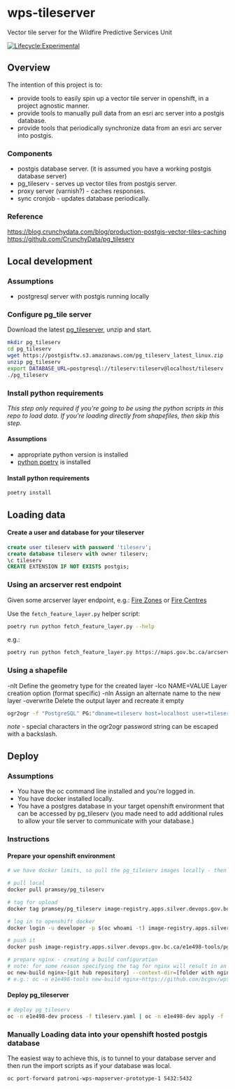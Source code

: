 # wps-tileserver

Vector tile server for the Wildfire Predictive Services Unit

[![Lifecycle:Experimental](https://img.shields.io/badge/Lifecycle-Experimental-339999)](https://github.com/bcgov/repomountie/blob/master/doc/lifecycle-badges.md)

## Overview

The intention of this project is to:

- provide tools to easily spin up a vector tile server in openshift, in a project agnostic manner.
- provide tools to manually pull data from an esri arc server into a postgis database.
- provide tools that periodically synchronize data from an esri arc server into postgis.

### Components

- postgis database server. (it is assumed you have a working postgis database server)
- pg_tileserv - serves up vector tiles from postgis server.
- proxy server (varnish?) - caches responses.
- sync cronjob - updates database periodically.

### Reference

https://blog.crunchydata.com/blog/production-postgis-vector-tiles-caching
https://github.com/CrunchyData/pg_tileserv

## Local development

### Assumptions

- postgresql server with postgis running locally

### Configure pg_tile server

Download the latest [pg_tileserver](https://github.com/CrunchyData/pg_tileserv), unzip and start.

```bash
mkdir pg_tileserv
cd pg_tileserv
wget https://postgisftw.s3.amazonaws.com/pg_tileserv_latest_linux.zip
unzip pg_tileserv
export DATABASE_URL=postgresql://tileserv:tileserv@localhost/tileserv
./pg_tileserv
```

### Install python requirements

_This step only required if you're going to be using the python scripts in this repo to load data. If you're loading directly from shapefiles, then skip this step._

#### Assumptions

- appropriate python version is installed
- [python poetry](https://python-poetry.org/) is installed

#### Install python requirements

```bash
poetry install
```

## Loading data

#### Create a user and database for your tileserver

```sql
create user tileserv with password 'tileserv';
create database tileserv with owner tileserv;
\c tileserv
CREATE EXTENSION IF NOT EXISTS postgis;
```

### Using an arcserver rest endpoint

Given some arcserver layer endpoint, e.g.: [Fire Zones](https://maps.gov.bc.ca/arcserver/rest/services/whse/bcgw_pub_whse_legal_admin_boundaries/MapServer/8) or [Fire Centres](https://maps.gov.bc.ca/arcserver/rest/services/whse/bcgw_pub_whse_legal_admin_boundaries/MapServer/2)

Use the `fetch_feature_layer.py` helper script:

```bash
poetry run python fetch_feature_layer.py --help
```

e.g.:

```bash
poetry run python fetch_feature_layer.py https://maps.gov.bc.ca/arcserver/rest/services/whse/bcgw_pub_whse_legal_admin_boundaries/MapServer/8 localhost tileserv tileserv tileserv fire_zones
```

### Using a shapefile

-nlt <type> Define the geometry type for the created layer
-lco NAME=VALUE Layer creation option (format specific)
-nln <name> Assign an alternate name to the new layer
-overwrite Delete the output layer and recreate it empty

```bash
ogr2ogr -f "PostgreSQL" PG:"dbname=tileserv host=localhost user=tileserv password=tileserv" "my_shapefile.shp" -nlt MULTIPOLYGON -lco precision=NO -nln fire_area_thessian_polygons -overwrite
```

_note_ - special characters in the ogr2ogr password string can be escaped with a backslash.

## Deploy

### Assumptions

- You have the oc command line installed and you're logged in.
- You have docker installed locally.
- You have a postgres database in your target openshift environment that can be accessed by pg_tileserv (you made need to add additional rules to allow your tile server to communicate with your database.)

### Instructions

#### Prepare your openshift environment

```bash
# we have docker limits, so pull the pg_tileserv images locally - then put them in openshift

# pull local
docker pull pramsey/pg_tileserv

# tag for upload
docker tag pramsey/pg_tileserv image-registry.apps.silver.devops.gov.bc.ca/e1e498-tools/pg_tileserv:latest

# log in to openshift docker
docker login -u developer -p $(oc whoami -t) image-registry.apps.silver.devops.gov.bc.ca

# push it
docker push image-registry.apps.silver.devops.gov.bc.ca/e1e498-tools/pg_tileserv:latest

# prepare nginx - creating a build configuration
# note: for some reason specifying the tag for nginx will result in an image that doesn't support s2i
oc new-build nginx~[git hub repository] --context-dir=[folder with nginx config] --name=[name of buildconfig and imagestream]
# e.g.: oc -n e1e498-tools new-build nginx~https://github.com/bcgov/wps-vector-tileserver.git --context-dir=openshift --name=nginx-tilecache
```

#### Deploy pg_tileserver

```bash
# deploy pg_tileserv
oc -n e1e498-dev process -f tileserv.yaml | oc -n e1e498-dev apply -f -
```

### Manually Loading data into your openshift hosted postgis database

The easiest way to achieve this, is to tunnel to your database server and then run the import scripts as if your database was local.

```bash
oc port-forward patroni-wps-mapserver-prototype-1 5432:5432
```
